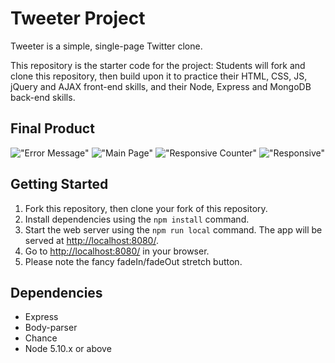 # Tweeter Project

Tweeter is a simple, single-page Twitter clone.

This repository is the starter code for the project: Students will fork and clone this repository, then build upon it to practice their HTML, CSS, JS, jQuery and AJAX front-end skills, and their Node, Express and MongoDB back-end skills.

## Final Product

!["Error Message"](https://github.com/lynchseb/tweeter/blob/master/docs/ErrorMessage.png?raw=true)
!["Main Page"](https://github.com/lynchseb/tweeter/blob/master/docs/mainPage.png?raw=true)
!["Responsive Counter"](https://github.com/lynchseb/tweeter/blob/master/docs/responsiveCounterShot.png?raw=true)
!["Responsive"](https://github.com/lynchseb/tweeter/blob/master/docs/responsiveShot.png?raw=true)

## Getting Started

1. Fork this repository, then clone your fork of this repository.
2. Install dependencies using the `npm install` command.
3. Start the web server using the `npm run local` command. The app will be served at <http://localhost:8080/>.
4. Go to <http://localhost:8080/> in your browser.
5. Please note the fancy fadeIn/fadeOut stretch button. 

## Dependencies

- Express
- Body-parser
- Chance
- Node 5.10.x or above

